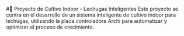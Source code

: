 #🌱 Proyecto de Cultivo Indoor - Lechugas Inteligentes
Este proyecto se centra en el desarrollo de un sistema inteligente de cultivo indoor para lechugas, utilizando la placa controladora Archi para automatizar y optimizar el proceso de crecimiento. 
